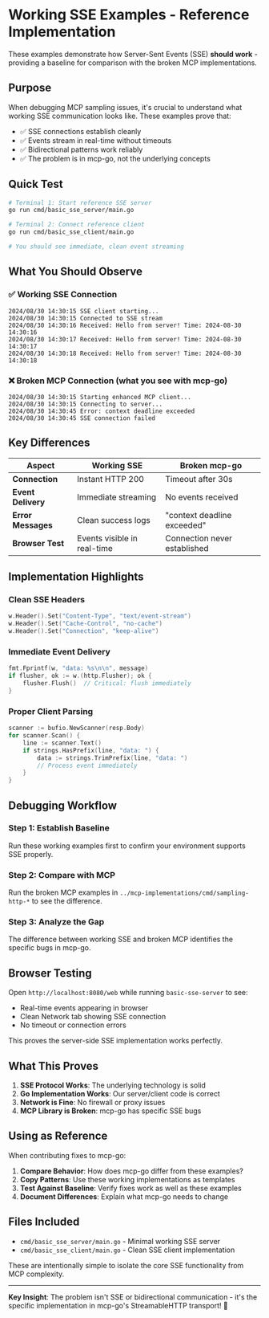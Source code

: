 # Working SSE Examples - Reference Implementation

These examples demonstrate how Server-Sent Events (SSE) **should work** - providing a baseline for comparison with the broken MCP implementations.

## Purpose

When debugging MCP sampling issues, it's crucial to understand what working SSE communication looks like. These examples prove that:
- ✅ SSE connections establish cleanly
- ✅ Events stream in real-time without timeouts
- ✅ Bidirectional patterns work reliably
- ✅ The problem is in mcp-go, not the underlying concepts

## Quick Test

```bash
# Terminal 1: Start reference SSE server
go run cmd/basic_sse_server/main.go

# Terminal 2: Connect reference client  
go run cmd/basic_sse_client/main.go

# You should see immediate, clean event streaming
```

## What You Should Observe

### ✅ Working SSE Connection
```
2024/08/30 14:30:15 SSE client starting...
2024/08/30 14:30:15 Connected to SSE stream
2024/08/30 14:30:16 Received: Hello from server! Time: 2024-08-30 14:30:16
2024/08/30 14:30:17 Received: Hello from server! Time: 2024-08-30 14:30:17
2024/08/30 14:30:18 Received: Hello from server! Time: 2024-08-30 14:30:18
```

### ❌ Broken MCP Connection (what you see with mcp-go)
```
2024/08/30 14:30:15 Starting enhanced MCP client...
2024/08/30 14:30:15 Connecting to server...
2024/08/30 14:30:45 Error: context deadline exceeded
2024/08/30 14:30:45 SSE connection failed
```

## Key Differences

| Aspect | Working SSE | Broken mcp-go |
|--------|-------------|---------------|
| **Connection** | Instant HTTP 200 | Timeout after 30s |
| **Event Delivery** | Immediate streaming | No events received |
| **Error Messages** | Clean success logs | "context deadline exceeded" |
| **Browser Test** | Events visible in real-time | Connection never established |

## Implementation Highlights

### Clean SSE Headers
```go
w.Header().Set("Content-Type", "text/event-stream")
w.Header().Set("Cache-Control", "no-cache")
w.Header().Set("Connection", "keep-alive")
```

### Immediate Event Delivery
```go
fmt.Fprintf(w, "data: %s\n\n", message)
if flusher, ok := w.(http.Flusher); ok {
    flusher.Flush()  // Critical: flush immediately
}
```

### Proper Client Parsing
```go
scanner := bufio.NewScanner(resp.Body)
for scanner.Scan() {
    line := scanner.Text()
    if strings.HasPrefix(line, "data: ") {
        data := strings.TrimPrefix(line, "data: ")
        // Process event immediately
    }
}
```

## Debugging Workflow

### Step 1: Establish Baseline
Run these working examples first to confirm your environment supports SSE properly.

### Step 2: Compare with MCP
Run the broken MCP examples in `../mcp-implementations/cmd/sampling-http-*` to see the difference.

### Step 3: Analyze the Gap
The difference between working SSE and broken MCP identifies the specific bugs in mcp-go.

## Browser Testing

Open `http://localhost:8080/web` while running `basic-sse-server` to see:
- Real-time events appearing in browser
- Clean Network tab showing SSE connection
- No timeout or connection errors

This proves the server-side SSE implementation works perfectly.

## What This Proves

1. **SSE Protocol Works**: The underlying technology is solid
2. **Go Implementation Works**: Our server/client code is correct  
3. **Network is Fine**: No firewall or proxy issues
4. **MCP Library is Broken**: mcp-go has specific SSE bugs

## Using as Reference

When contributing fixes to mcp-go:
1. **Compare Behavior**: How does mcp-go differ from these examples?
2. **Copy Patterns**: Use these working implementations as templates
3. **Test Against Baseline**: Verify fixes work as well as these examples
4. **Document Differences**: Explain what mcp-go needs to change

## Files Included

- `cmd/basic_sse_server/main.go` - Minimal working SSE server
- `cmd/basic_sse_client/main.go` - Clean SSE client implementation

These are intentionally simple to isolate the core SSE functionality from MCP complexity.

---

**Key Insight**: The problem isn't SSE or bidirectional communication - it's the specific implementation in mcp-go's StreamableHTTP transport! 🎯